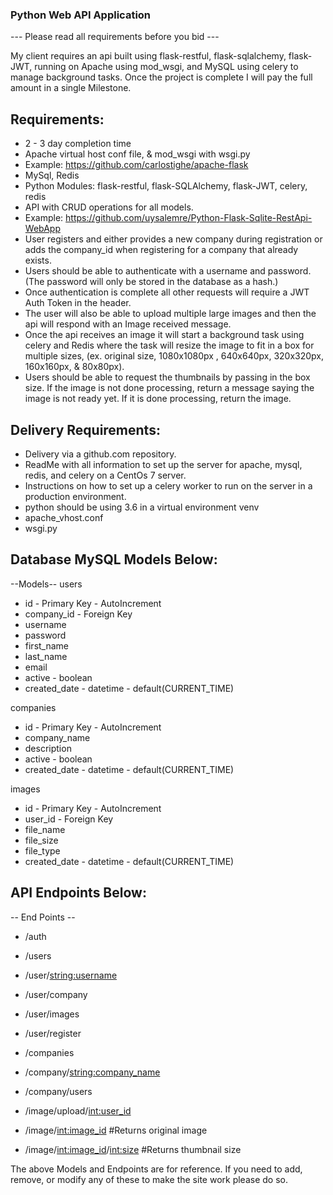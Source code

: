 ### Python Web API Application ###

--- Please read all requirements before you bid ---

My client requires an api built using flask-restful, flask-sqlalchemy, flask-JWT, running on Apache using mod_wsgi, and MySQL using celery to manage background tasks. Once the project is complete I will pay the full amount in a single Milestone.

## Requirements: ##
* 2 - 3 day completion time
* Apache virtual host conf file, & mod_wsgi with wsgi.py
* Example: https://github.com/carlostighe/apache-flask
* MySql, Redis
* Python Modules: flask-restful, flask-SQLAlchemy, flask-JWT, celery, redis
* API with CRUD operations for all models.
* Example: https://github.com/uysalemre/Python-Flask-Sqlite-RestApi-WebApp
* User registers and either provides a new company during registration or adds the company_id when
registering for a company that already exists.
* Users should be able to authenticate with a username and password. (The password will only be stored in the
database as a hash.)
* Once authentication is complete all other requests will require a JWT Auth Token in the header.
* The user will also be able to upload multiple large images and then the api will respond with an Image
received message.
* Once the api receives an image it will start a background task using celery and Redis where the task will
resize the image to fit in a box for multiple sizes, (ex. original size, 1080x1080px , 640x640px, 320x320px,
160x160px, & 80x80px).
* Users should be able to request the thumbnails by passing in the box size. If the image is not done
processing, return a message saying the image is not ready yet. If it is done processing, return the image.

## Delivery Requirements: ##
* Delivery via a github.com repository.
* ReadMe with all information to set up the server for apache, mysql, redis, and celery on a CentOs 7 server.
* Instructions on how to set up a celery worker to run on the server in a production environment.
* python should be using 3.6 in a virtual environment venv
* apache_vhost.conf
* wsgi.py


## Database MySQL Models Below: ##
--Models--
users
- id - Primary Key - AutoIncrement
- company_id - Foreign Key
- username
- password
- first_name
- last_name
- email
- active - boolean
- created_date - datetime - default(CURRENT_TIME)

companies
- id - Primary Key - AutoIncrement
- company_name
- description
- active - boolean
- created_date - datetime - default(CURRENT_TIME)

images
- id - Primary Key - AutoIncrement
- user_id - Foreign Key
- file_name
- file_size
- file_type
- created_date - datetime - default(CURRENT_TIME)

## API Endpoints Below: ##
-- End Points --
* /auth

* /users
* /user/<string:username>
* /user/company
* /user/images
* /user/register

* /companies
* /company/<string:company_name>
* /company/users

* /image/upload/<int:user_id>
* /image/<int:image_id> #Returns original image
* /image/<int:image_id>/<int:size> #Returns thumbnail size

The above Models and Endpoints are for reference. If you need to add, remove, or modify any of these to make the site work please do so.
